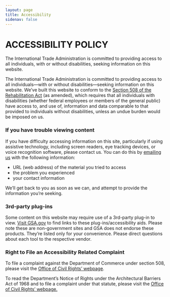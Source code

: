 ```yaml
---
layout: page
title: Accessibility
sidenav: false
---
```

# ACCESSIBILITY POLICY

The International Trade Administration is committed to providing access to all individuals, with or without disabilities, seeking information on this website. 

The International Trade Administration is committed to providing access to all individuals—with or without disabilities—seeking information on this website. We’ve built this website to conform to the [Section 508 of the Rehabilitation Act](https://www.section508.gov/manage/laws-and-policies) (as amended), which requires that all individuals with disabilities (whether federal employees or members of the general public) have access to, and use of, information and data comparable to that provided to individuals without disabilities, unless an undue burden would be imposed on us.

### If you have trouble viewing content

If you have difficulty accessing information on this site, particularly if using assistive technology, including screen readers, eye tracking devices, or voice recognition software, please contact us. You can do this by [emailing us](mailto:JJessup@doc.gov) with the following information:

* URL (web address) of the material you tried to access
* the problem you experienced
* your contact information

We’ll get back to you as soon as we can, and attempt to provide the information you’re seeking.

### [](<>)3rd-party plug-ins

Some content on this website may require use of a 3rd-party plug-in to view. [Visit GSA.gov](https://www.gsa.gov/website-information/accessibility-aids) to find links to these plug-ins/accessibility aids. Please note these are non-government sites and GSA does not endorse these products. They’re listed only for your convenience. Please direct questions about each tool to the respective vendor.

### Right to File an Accessibility Related Complaint

To file a complaint against the Department of Commerce under section 508, please visit the [Office of Civil Rights’ webpage](https://www.commerce.gov/cr/complaints/section-508-architectural-barriers-act-aba-notice-rights).

To read the Department’s Notice of Rights under the Architectural Barriers Act of 1968 and to file a complaint under that statute, please visit the [Office of Civil Rights’ webpage.](https://www.commerce.gov/cr/complaints/section-508-architectural-barriers-act-aba-notice-rights)

